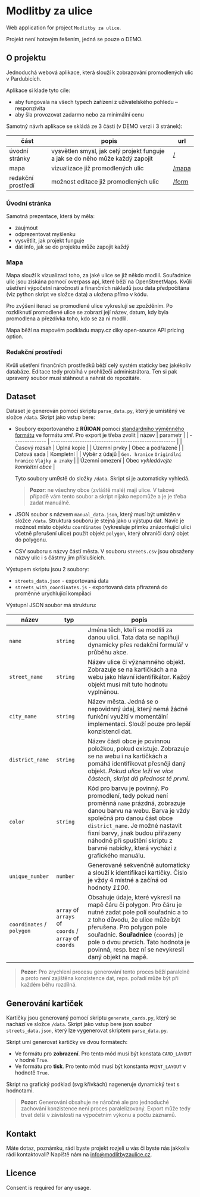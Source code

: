 # Modlitby za ulice

Web application for project `Modlitby za ulice`.

Projekt není hotovým řešením, jedná se pouze o DEMO.

## O projektu

Jednoduchá webová aplikace, která slouží k zobrazování promodlených ulic v Pardubicích.

Aplikace si klade tyto cíle:

- aby fungovala na všech typech zařízení z uživatelského pohledu – responzivita
- aby šla provozovat zadarmo nebo za minimální cenu

Samotný návrh aplikace se skládá ze 3 části (v DEMO verzi i 3 stránek):

| část               | popis                                                                         | url                                                 |
| ------------------ | ----------------------------------------------------------------------------- | --------------------------------------------------- |
| úvodní stránky     | vysvětlen smysl, jak celý projekt funguje a jak se do něho může každý zapojit | [/](https://modlitbazapardubice.pages.dev/)         |
| mapa               | vizualizace již promodlených ulic                                             | [/mapa](https://modlitbazapardubice.pages.dev/mapa) |
| redakční prostředí | možnost editace již promodlených ulic                                         | [/form](https://modlitbazapardubice.pages.dev/form) |

### Úvodní stránka

Samotná prezentace, která by měla:

- zaujmout
- odprezentovat myšlenku
- vysvětlit, jak projekt funguje
- dát info, jak se do projektu může zapojit každý

### Mapa

Mapa slouží k vizualizaci toho, za jaké ulice se již někdo modlil. Souřadnice ulic jsou získána pomocí overpass api, které běží na OpenStreetMaps. Kvůli ušetření výpočetní náročnosti a finančních nákladů jsou data předpočítána (viz python skript ve složce data) a uložena přímo v kódu.

Pro zvýšení iteraci se promodlené ulice vykreslují se zpožděním. Po rozkliknutí promodlené ulice se zobrazí její název, datum, kdy byla promodlena a přezdívka toho, kdo se za ni modlil.

Mapa běží na mapovém podkladu mapy.cz díky open-source API pricing option.

### Redakční prostředí

Kvůli ušetření finančních prostředků běží celý systém staticky bez jakékoliv databáze. Editace tedy probíhá v prohlížeči administrátora. Ten si pak upravený soubor musí stáhnout a nahrát do repozitáře.

## Dataset

Dataset je generován pomocí skriptu `parse_data.py`, který je umístěný ve složce `/data`. Skript jako vstup bere:

- Soubory exportovaného z **RÚIOAN** pomocí [standardního výměnného formátu](https://vdp.cuzk.cz/vdp/ruian/vymennyformat) ve formátu _xml_. Pro export je třeba zvolit
  | název | parametr |
  | -------------- | ---------------------------------------------------- |
  | Časový rozsah | Úplná kopie |
  | Územní prvky | Obec a podřazené |
  | Datová sada | Kompletní |
  | Výběr z údajů | `Gen. hranice` `Originální hranice` `Vlajky a znaky` |
  | Územní omezení | Obec _vyhledávejte konrkétní obce_ |

  Tyto soubory um9stě do složky `/data`. Skript si je automaticky vyhledá.

  > **Pozor**: ne všechny obce (zvláště malé) mají ulice. V takové případě vám tento soubor a skript nijako nepomůže a je je třeba zadat manuálně.

- JSON soubor s názvem `manual_data.json`, který musí být umístěn v složce `/data`. Struktura souboru je stejná jako u výstupu dat. Navíc je možnost místo objektu `coordinates` (vykresluje přímku znázorňující ulici včetně přerušení ulice) použít objekt `polygon`, který ohraničí daný objet do polygonu.
- CSV souboru s názvy částí města. V souboru `streets.csv` jsou obsaženy názvy ulic i s částmy jim příslušících.

Výstupem skriptu jsou 2 soubory:

- `streets_data.json` - exportovaná data
- `streets_with_coordinates.js` - exportovaná data přirazená do proměnné urychlující kompilaci

Výstupní JSON soubor má strukturu:

| název                     | typ                                                   | popis                                                                                                                                                                                                                                                                                                                |
| ------------------------- | ----------------------------------------------------- | -------------------------------------------------------------------------------------------------------------------------------------------------------------------------------------------------------------------------------------------------------------------------------------------------------------------- |
| `name`                    | `string`                                              | Jména těch, kteří se modlili za danou ulici. Tata data se naplňují dynamicky přes redakční formulář v průběhu akce.                                                                                                                                                                                                  |
| `street_name`             | `string`                                              | Název ulice či významného objekt. Zobrazuje se na kartičkách a na webu jako hlavní identifikátor. Každý objekt musí mít tuto hodnotu vyplněnou.                                                                                                                                                                      |
| `city_name`               | `string`                                              | Název města. Jedná se o nepovidnný údaj, který nemá žádné funkční využití v momentální implementaci. Slouží pouze pro lepší konzistenci dat.                                                                                                                                                                         |
| `district_name`           | `string`                                              | Název části obce je povinnou položkou, pokud existuje. Zobrazuje se na webu i na kartičkách a pomáhá identifikovat přesněji daný objekt. _Pokud ulice leží ve více částech, skript dá přednost té první._                                                                                                            |
| `color`                   | `string`                                              | Kód pro barvu je povinný. Po promodlení, tedy pokud není proměnná `name` prázdná, zobrazuje danou barvu na webu. Barva je vždy společná pro danou část obce `district_name`. Je možné nastavit fixní barvy, jinak budou přiřazeny náhodně při spuštění skriptu z barvné nabídky, která vychází z grafického manuálu. |
| `unique_number`           | `number`                                              | Generované sekvenčně automaticky a slouží k identifikaci kartičky. Číslo je vždy 4 místné a začíná od hodnoty _1100_.                                                                                                                                                                                                |
| `coordinates` / `polygon` | `array` of `arrays` of `coords` / `array` of `coords` | Obsahuje údaje, které vykreslí na mapě čáru či polygon. Pro čáru je nutné zadat pole polí souřadnic a to z toho důvodu, že ulice může být přerušena. Pro polygon pole souřadnic. **Souřadnice** (`coords`) je pole o dvou prvcích. Tato hodnota je povinná, resp. bez ní se nevykreslí daný objekt na mapě.          |

> **Pozor**: Pro zrychlení procesu generování tento proces běží paralelně a proto není zajištěna konzistence dat, reps. pořadí může být při každém běhu rozdílná.

## Generování kartiček

Kartičky jsou generovaný pomocí skriptu `generate_cards.py`, který se nachází ve složce `/data`. Skript jako vstup bere json soubor `streets_data.json`, který lze vygenerovat skriptem `parse_data.py`.

Skript umí generovat kartičky ve dvou formátech:

- Ve formátu pro **zobrazení**. Pro tento mód musí být konstata `CARD_LAYOUT` v hodně `True`.
- Ve formátu pro **tisk**. Pro tento mód musí být konstanta `PRINT_LAYOUT` v hodnotě `True`.

Skript na grafický podklad (svg křivkách) nageneruje dynamický text s hodnotami.

> **Pozor:** Generování obsahuje ne náročné ale pro jednoduché zachování konzistence není proces paralelizovaný. Export může tedy trvat delší v závislosti na výpočetním výkonu a počtu záznamů.

## Kontakt

Máte dotaz, poznámku, rádi byste projekt rozjeli u vás či byste nás jakkoliv rádi kontaktovali? Napiště nám na info@modlitbyzaulice.cz.

## Licence

Consent is required for any usage.
